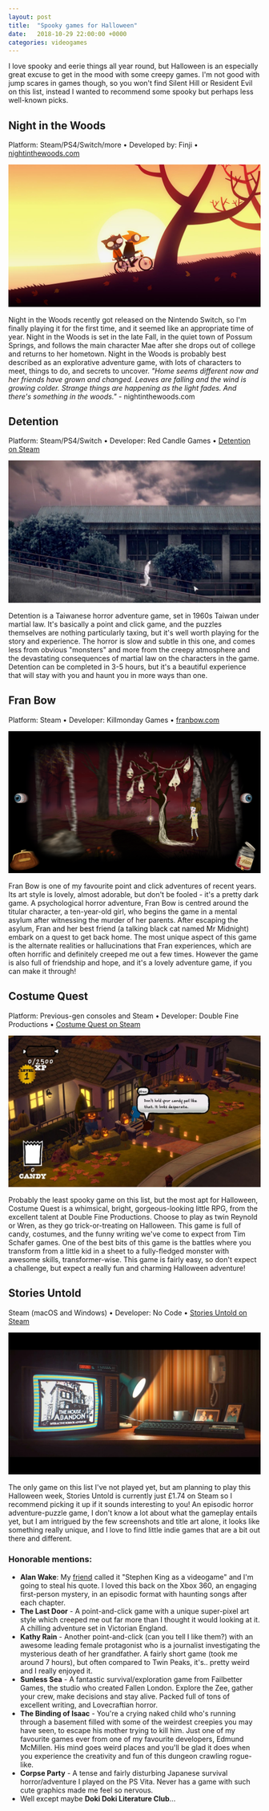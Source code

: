 ```yaml
---
layout: post
title:  "Spooky games for Halloween"
date:   2018-10-29 22:00:00 +0000
categories: videogames
---
```


I love spooky and eerie things all year round, but Halloween is an especially great excuse to get in the mood with some creepy games. I'm not good with jump scares in games though, so you won't find Silent Hill or Resident Evil on this list, instead I wanted to recommend some spooky but perhaps less well-known picks.

## Night in the Woods

<p class="post-meta">Platform: Steam/PS4/Switch/more • Developed by: Finji • <a href="http://www.nightinthewoods.com/">nightinthewoods.com</a></p>

<img src="/assets/img/nightinthewoods.jpg" class="post-thumbnail" alt="Night in the Woods screenshot">

Night in the Woods recently got released on the Nintendo Switch, so I'm finally playing it for the first time, and it seemed like an appropriate time of year. Night in the Woods is set in the late Fall, in the quiet town of Possum Springs, and follows the main character Mae after she drops out of college and returns to her hometown. Night in the Woods is probably best described as an explorative adventure game, with lots of characters to meet, things to do, and secrets to uncover.
*"Home seems different now and her friends have grown and changed. Leaves are falling and the wind is growing colder. Strange things are happening as the light fades.
And there's something in the woods."* - nightinthewoods.com

## Detention

<p class="post-meta">Platform: Steam/PS4/Switch • Developer: Red Candle Games • <a href="https://store.steampowered.com/app/555220/Detention/">Detention on Steam</a></p>

<img src="/assets/img/detention.jpg" class="post-thumbnail" alt="Detention screenshot">

Detention is a Taiwanese horror adventure game, set in 1960s Taiwan under martial law. It's basically a point and click game, and the puzzles themselves are nothing particularly taxing, but it's well worth playing for the story and experience. The horror is slow and subtle in this one, and comes less from obvious "monsters" and more from the creepy atmosphere and the devastating consequences of martial law on the characters in the game. Detention can be completed in 3-5 hours, but it's a beautiful experience that will stay with you and haunt you in more ways than one.

## Fran Bow

<p class="post-meta">Platform: Steam • Developer: Killmonday Games • <a href="http://franbow.com">franbow.com</a></p>

<img src="/assets/img/franbow.png" class="post-thumbnail" alt="Fran Bow">

Fran Bow is one of my favourite point and click adventures of recent years. Its art style is lovely, almost adorable, but don't be fooled - it's a pretty dark game. A psychological horror adventure, Fran Bow is centred around the titular character, a ten-year-old girl, who begins the game in a mental asylum after witnessing the murder of her parents. After escaping the asylum, Fran and her best friend (a talking black cat named Mr Midnight) embark on a quest to get back home. The most unique aspect of this game is the alternate realities or hallucinations that Fran experiences, which are often horrific and definitely creeped me out a few times. However the game is also full of friendship and hope, and it's a lovely adventure game, if you can make it through!

## Costume Quest

<p class="post-meta">Platform: Previous-gen consoles and Steam • Developer: Double Fine Productions • <a href="https://store.steampowered.com/app/115100/Costume_Quest/">Costume Quest on Steam</a></p>

<img src="/assets/img/costumequest.jpg" class="post-thumbnail" alt="Costume Quest">

Probably the least spooky game on this list, but the most apt for Halloween, Costume Quest is a whimsical, bright, gorgeous-looking little RPG, from the excellent talent at Double Fine Productions. Choose to play as twin Reynold or Wren, as they go trick-or-treating on Halloween. This game is full of candy, costumes, and the funny writing we've come to expect from Tim Schafer games. One of the best bits of this game is the battles where you transform from a little kid in a sheet to a fully-fledged monster with awesome skills, transformer-wise. This game is fairly easy, so don't expect a challenge, but expect a really fun and charming Halloween adventure!

## Stories Untold

<p class="post-meta">Steam (macOS and Windows) • Developer: No Code • <a href="https://store.steampowered.com/app/558420/Stories_Untold/">Stories Untold on Steam</a></p>

<img src="/assets/img/storiesuntold.jpg" class="post-thumbnail" alt="Stories Untold">

The only game on this list I've not played yet, but am planning to play this Halloween week, Stories Untold is currently just £1.74 on Steam so I recommend picking it up if it sounds interesting to you! An episodic horror adventure-puzzle game, I don't know a lot about what the gameplay entails yet, but I am intrigued by the few screenshots and title art alone, it looks like something really unique, and I love to find little indie games that are a bit out there and different.

### Honorable mentions:

- **Alan Wake**: My <a href="https://liberaljoon.com/blog/">friend</a> called it "Stephen King as a videogame" and I'm going to steal his quote. I loved this back on the Xbox 360, an engaging first-person mystery, in an episodic format with haunting songs after each chapter.
- **The Last Door** - A point-and-click game with a unique super-pixel art style which creeped me out far more than I thought it would looking at it. A chilling adventure set in Victorian England.
- **Kathy Rain** - Another point-and-click (can you tell I like them?) with an awesome leading female protagonist who is a journalist investigating the mysterious death of her grandfather. A fairly short game (took me around 7 hours), but often compared to Twin Peaks, it's.. pretty weird and I really enjoyed it.
- **Sunless Sea** - A fantastic survival/exploration game from Failbetter Games, the studio who created Fallen London. Explore the Zee, gather your crew, make decisions and stay alive. Packed full of tons of excellent writing, and Lovecraftian horror.
- **The Binding of Isaac** - You're a crying naked child who's running through a basement filled with some of the weirdest creepies you may have seen, to escape his mother trying to kill him. Just one of my favourite games ever from one of my favourite developers, Edmund McMillen. His mind goes weird places and you'll be glad it does when you experience the creativity and fun of this dungeon crawling rogue-like.
- **Corpse Party** - A tense and fairly disturbing Japanese survival horror/adventure I played on the PS Vita. Never has a game with such cute graphics made me feel so nervous.
- Well except maybe **Doki Doki Literature Club**...
